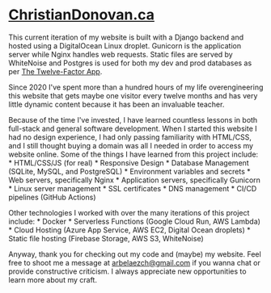 # [ChristianDonovan.ca](http://christiandonovan.ca/)

This current iteration of my website is built with a Django backend and hosted using a DigitalOcean Linux droplet. Gunicorn is the application server while Nginx handles web requests. Static files are served by WhiteNoise and Postgres is used for both my dev and prod databases as per [The Twelve-Factor App](https://12factor.net/dev-prod-parity).

Since 2020 I've spent more than a hundred hours of my life overengineering this website that gets maybe one visitor every twelve months and has very little dynamic content because it has been an invaluable teacher.

Because of the time I've invested, I have learned countless lessons in both full-stack and general software development. When I started this website I had no design experience, I had only passing familiarity with HTML/CSS, and I still thought buying a domain was all I needed in order to access my website online. Some of the things I have learned from this project include:
    * HTML/CSS/JS (for real)
    * Responsive Design
    * Database Management (SQLite, MySQL, and PostgreSQL)
    * Environment variables and secrets
    * Web servers, specifically Nginx
    * Application servers, specifically Gunicorn
    * Linux server management
    * SSL certificates
    * DNS management
    * CI/CD pipelines (GitHub Actions)

Other technologies I worked with over the many iterations of this project include:
    * Docker
    * Serverless Functions (Google Cloud Run, AWS Lambda)
    * Cloud Hosting (Azure App Service, AWS EC2, Digital Ocean droplets)
    * Static file hosting (Firebase Storage, AWS S3, WhiteNoise)

Anyway, thank you for checking out my code and (maybe) my website. Feel free to shoot me a message at arbelaezch@gmail.com if you wanna chat or provide constructive criticism. I always appreciate new opportunities to learn more about my craft.
